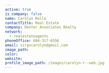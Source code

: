 ```yaml
---
active: true
is_company: false
name: Carolyn Rollo
contactTitle: Real Estate
company: Dexter Associates Realty
network:
  - realestateagents
phoneOffice: 604-317-6556
email: virgocarolyn@gmail.com
image_path:
color:
website:
profile_image_path: /images/carolyn-r--web.jpg
---
```



